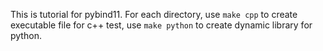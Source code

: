 This is tutorial for pybind11. For each directory, use `make cpp` to create executable file for c++ test, use `make python` to create dynamic library for python. 
